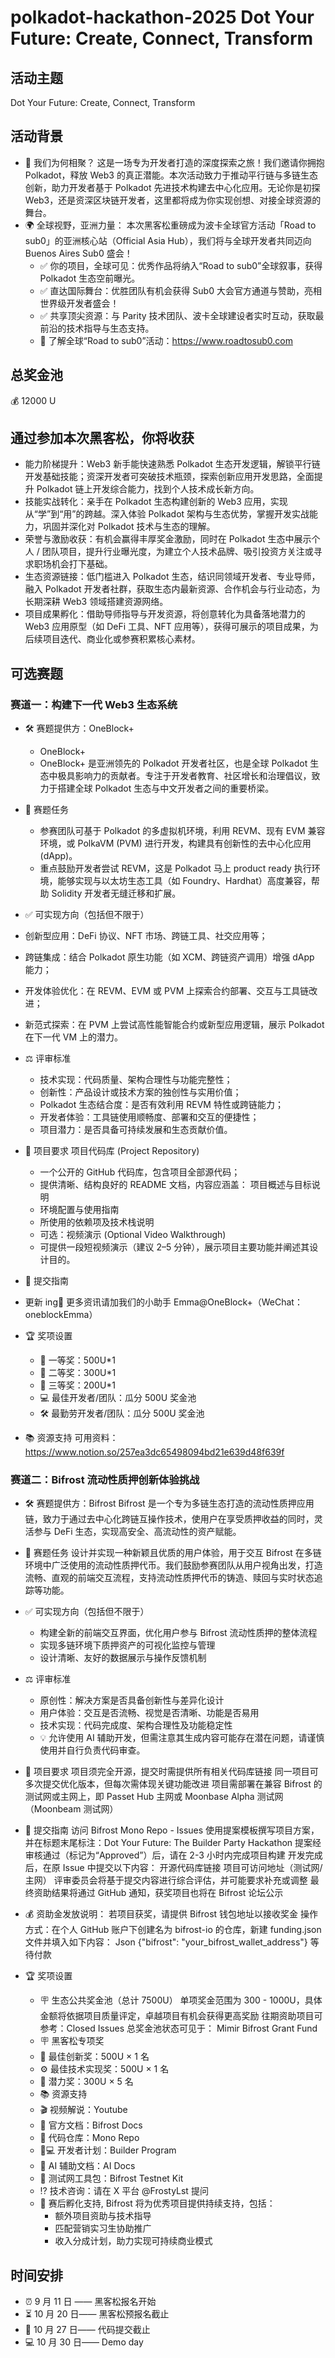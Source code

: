 # polkadot-hackathon-2025 Dot Your Future: Create, Connect, Transform

## 活动主题

Dot Your Future: Create, Connect, Transform

## 活动背景

- 🚀 我们为何相聚？
  这是一场专为开发者打造的深度探索之旅！我们邀请你拥抱 Polkadot，释放 Web3 的真正潜能。本次活动致力于推动平行链与多链生态创新，助力开发者基于 Polkadot 先进技术构建去中心化应用。无论你是初探 Web3，还是资深区块链开发者，这里都将成为你实现创想、对接全球资源的舞台。
- 🌍 全球视野，亚洲力量：
  本次黑客松重磅成为波卡全球官方活动「Road to sub0」的亚洲核心站（Official Asia Hub），我们将与全球开发者共同迈向 Buenos Aires Sub0 盛会！
  - ✅ 你的项目，全球可见：优秀作品将纳入“Road to sub0”全球叙事，获得 Polkadot 生态空前曝光。
  - ✅ 直达国际舞台：优胜团队有机会获得 Sub0 大会官方通道与赞助，亮相世界级开发者盛会！
  - ✅ 共享顶尖资源：与 Parity 技术团队、波卡全球建设者实时互动，获取最前沿的技术指导与生态支持。
  - 🚀 了解全球“Road to sub0”活动：https://www.roadtosub0.com

## 总奖金池

💰 12000 U

## 通过参加本次黑客松，你将收获

- 能力阶梯提升：Web3 新手能快速熟悉 Polkadot 生态开发逻辑，解锁平行链开发基础技能；资深开发者可突破技术瓶颈，探索创新应用开发思路，全面提升 Polkadot 链上开发综合能力，找到个人技术成长新方向。
- 技能实战转化：亲手在 Polkadot 生态构建创新的 Web3 应用，实现从“学”到“用”的跨越。深入体验 Polkadot 架构与生态优势，掌握开发实战能力，巩固并深化对 Polkadot 技术与生态的理解。
- 荣誉与激励收获：有机会赢得丰厚奖金激励，同时在 Polkadot 生态中展示个人 / 团队项目，提升行业曝光度，为建立个人技术品牌、吸引投资方关注或寻求职场机会打下基础。
- 生态资源链接：低门槛进入 Polkadot 生态，结识同领域开发者、专业导师，融入 Polkadot 开发者社群，获取生态内最新资源、合作机会与行业动态，为长期深耕 Web3 领域搭建资源网络。
- 项目成果孵化：借助导师指导与开发资源，将创意转化为具备落地潜力的 Web3 应用原型（如 DeFi 工具、NFT 应用等），获得可展示的项目成果，为后续项目迭代、商业化或参赛积累核心素材。

## 可选赛题

### 赛道一：构建下一代 Web3 生态系统

- 🛠️ 赛题提供方：OneBlock+
  - OneBlock+
  - OneBlock+ 是亚洲领先的 Polkadot 开发者社区，也是全球 Polkadot 生态中极具影响力的贡献者。专注于开发者教育、社区增长和治理倡议，致力于搭建全球 Polkadot 生态与中文开发者之间的重要桥梁。
- 🎯 赛题任务
  - 参赛团队可基于 Polkadot 的多虚拟机环境，利用 REVM、现有 EVM 兼容环境，或 PolkaVM (PVM) 进行开发，构建具有创新性的去中心化应用 (dApp)。
  - 重点鼓励开发者尝试 REVM，这是 Polkadot 马上 product ready 执行环境，能够实现与以太坊生态工具（如 Foundry、Hardhat）高度兼容，帮助 Solidity 开发者无缝迁移和扩展。
- ✅ 可实现方向（包括但不限于）
 - 创新型应用：DeFi 协议、NFT 市场、跨链工具、社交应用等；
 - 跨链集成：结合 Polkadot 原生功能（如 XCM、跨链资产调用）增强 dApp 能力；
 - 开发体验优化：在 REVM、EVM 或 PVM 上探索合约部署、交互与工具链改进；
 - 新范式探索：在 PVM 上尝试高性能智能合约或新型应用逻辑，展示 Polkadot 在下一代 VM 上的潜力。
- ⚖️ 评审标准
  - 技术实现：代码质量、架构合理性与功能完整性；
  - 创新性：产品设计或技术方案的独创性与实用价值；
  - Polkadot 生态结合度：是否有效利用 REVM 特性或跨链能力；
  - 开发者体验：工具链使用顺畅度、部署和交互的便捷性；
  - 项目潜力：是否具备可持续发展和生态贡献价值。
- 📌 项目要求
  项目代码库 (Project Repository)
  - 一个公开的 GitHub 代码库，包含项目全部源代码；
  - 提供清晰、结构良好的 README 文档，内容应涵盖：
  项目概述与目标说明
  - 环境配置与使用指南
  - 所使用的依赖项及技术栈说明
  - 可选：视频演示 (Optional Video Walkthrough)
  - 可提供一段短视频演示（建议 2–5 分钟），展示项目主要功能并阐述其设计目的。
- 🚀 提交指南
  
 - 更新 ing🥳 更多资讯请加我们的小助手 Emma@OneBlock+（WeChat：oneblockEmma）

- 🏆 奖项设置

  - 🥇 一等奖：500U\*1
  - 🥈 二等奖：300U\*1
  - 🥉 三等奖：200U\*1
  - 💻 最佳开发者/团队：瓜分 500U 奖金池
  - 🛠️ 最勤劳开发者/团队：瓜分 500U 奖金池

- 📚 资源支持
  可用资料：https://www.notion.so/257ea3dc65498094bd21e639d48f639f

### 赛道二：Bifrost 流动性质押创新体验挑战

- 🛠️ 赛题提供方：Bifrost
  Bifrost 是一个专为多链生态打造的流动性质押应用链，致力于通过去中心化跨链互操作技术，使用户在享受质押收益的同时，灵活参与 DeFi 生态，实现高安全、高流动性的资产赋能。
- 🎯 赛题任务
  设计并实现一种新颖且优质的用户体验，用于交互 Bifrost 在多链环境中广泛使用的流动性质押代币。我们鼓励参赛团队从用户视角出发，打造流畅、直观的前端交互流程，支持流动性质押代币的铸造、赎回与实时状态追踪等功能。
- ✅ 可实现方向（包括但不限于）
  - 构建全新的前端交互界面，优化用户参与 Bifrost 流动性质押的整体流程
  - 实现多链环境下质押资产的可视化监控与管理
  - 设计清晰、友好的数据展示与操作反馈机制
- ⚖️ 评审标准
  - 原创性：解决方案是否具备创新性与差异化设计
  - 用户体验：交互是否流畅、视觉是否清晰、功能是否易用
  - 技术实现：代码完成度、架构合理性及功能稳定性
  - 💡 允许使用 AI 辅助开发，但需注意其生成内容可能存在潜在问题，请谨慎使用并自行负责代码审查。
- 📌 项目要求
  项目须完全开源，提交时需提供所有相关代码库链接
  同一项目可多次提交优化版本，但每次需体现关键功能改进
  项目需部署在兼容 Bifrost 的测试网或主网上，即 Passet Hub 主网或 Moonbase Alpha 测试网（Moonbeam 测试网）
- 🚀 提交指南
  访问 Bifrost Mono Repo - Issues
  使用提案模板撰写项目方案，并在标题末尾标注：Dot Your Future: The Builder Party Hackathon
  提案经审核通过（标记为“Approved”）后，请在 2-3 小时内完成项目构建
  开发完成后，在原 Issue 中提交以下内容：
  开源代码库链接
  项目可访问地址（测试网/主网）
  评审委员会将基于提交内容进行综合评估，并可能要求补充或调整
  最终资助结果将通过 GitHub 通知，获奖项目也将在 Bifrost 论坛公示
- 💰 资助金发放说明：
  若项目获奖，请提供 Bifrost 钱包地址以接收奖金
  操作方式：在个人 GitHub 账户下创建名为 bifrost-io 的仓库，新建 funding.json 文件并填入如下内容：
  Json
  {"bifrost": "your_bifrost_wallet_address"}
  等待付款
- 🏆 奖项设置

  - 🪧 生态公共奖金池（总计 7500U）
    单项奖金范围为 300 - 1000U，具体金额将依据项目质量评定，卓越项目有机会获得更高奖励
    往期资助项目可参考：Closed Issues
    总奖金池状态可见于： Mimir Bifrost Grant Fund
  - 🪧 黑客松专项奖
  - 🌟 最佳创新奖：500U × 1 名
  - ⚙️ 最佳技术实现奖：500U × 1 名
  - 🎯 潜力奖：300U × 5 名
  - 📚 资源支持
  - 🎬 视频解说：Youtube
  - 📖 官方文档：Bifrost Docs
  - 🧩 代码仓库：Mono Repo
  - 👨💻 开发者计划：Builder Program
  - 🤖 AI 辅助文档：AI Docs
  - 🧪 测试网工具包：Bifrost Testnet Kit
  - ⁉️ 技术咨询：请在 X 平台 @FrostyLst 提问
  - 🌱 赛后孵化支持, Bifrost 将为优秀项目提供持续支持，包括：
    - 额外项目资助与技术指导
    - 匹配营销实习生协助推广
    - 收入分成计划，助力实现可持续商业模式

## 时间安排

- ⏰ 9 月 11 日 —— 黑客松报名开始
- ⏳ 10 月 20 日—— 黑客松预报名截止
- 📅 10 月 27 日—— 代码提交截止
- 💻 10 月 30 日—— Demo day
